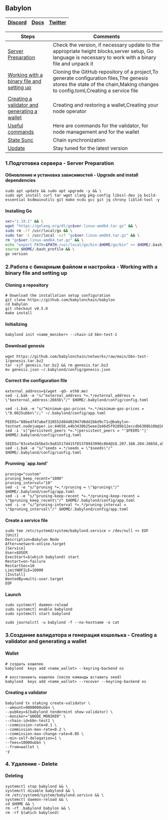 ## Babylon

[Discord](https://discord.gg/babylonchain) | [Docs](https://docs.babylonchain.io/docs/testnet/setup-node) | [Twitter](https://twitter.com/babylon_chain)
--- | --- | ---

Steps | Comments
--- | --- |
[Server Preparation](https://github.com/DanilJPG/nodes_testnets/blob/main/Babylon%20Chain/Readme.md#:~:text=1.%D0%9F%D0%BE%D0%B4%D0%B3%D0%BE%D1%82%D0%BE%D0%B2%D0%BA%D0%B0%20%D1%81%D0%B5%D1%80%D0%B2%D0%B5%D1%80%D0%B0%20%2D%20Server%20Preparation) | Check the version, if necessary update to the appropriate height blocks,server setup, Go language is necessary to work with a binary file and unpack it
[Working with a binary file and setting up](https://github.com/DanilJPG/nodes_testnets/blob/main/Babylon%20Chain/Readme.md#:~:text=.%D0%A0%D0%B0%D0%B1%D0%BE%D1%82%D0%B0%20%D1%81%20%D0%B1%D0%B8%D0%BD%D0%B0%D1%80%D0%BD%D1%8B%D0%BC%20%D1%84%D0%B0%D0%B9%D0%BB%D0%BE%D0%BC%20%D0%B8%20%D0%BD%D0%B0%D1%81%D1%82%D1%80%D0%BE%D0%B9%D0%BA%D0%B0%20%2D%20Working%20with%20a%20binary%20file%20and%20setting%20up) | Cloning the GitHub repository of a project,To generate configuration files,The genesis stores the state of the chain,Making changes to config.toml,Creating a service file
[Creating a validator and generating a wallet](https://github.com/DanilJPG/nodes_testnets/blob/main/Babylon%20Chain/Readme.md#:~:text=3.%D0%A1%D0%BE%D0%B7%D0%B4%D0%B0%D0%BD%D0%B8%D0%B5%20%D0%B2%D0%B0%D0%BB%D0%B8%D0%B4%D0%B0%D1%82%D0%BE%D1%80%D0%B0%20%D0%B8%20%D0%B3%D0%B5%D0%BD%D0%B5%D1%80%D0%B0%D1%86%D0%B8%D1%8F%20%D0%BA%D0%BE%D1%88%D0%B5%D0%BB%D1%8C%D0%BA%D0%B0%20%2D%20Creating%20a%20validator%20and%20generating%20a%20wallet) | Creating and restoring a wallet,Creating your node operator
[Useful commands]() | Here are commands for the validator, for node management and for the wallet
[State Sunc]() | Chain synchronization
[Update]() | Stay tuned for the latest version

### 1.Подготовка сервера - Server Preparation 
#### Обновление и установка зависимостей - Upgrade and install dependencies
```Shell
sudo apt update && sudo apt upgrade -y && \
sudo apt install curl tar wget clang pkg-config libssl-dev jq build-essential bsdmainutils git make ncdu gcc git jq chrony liblz4-tool -y
```
#### Installing Go
```Bash
ver="1.19.1" && \
wget "https://golang.org/dl/go$ver.linux-amd64.tar.gz" && \
sudo rm -rf /usr/local/go && \
sudo tar -C /usr/local -xzf "go$ver.linux-amd64.tar.gz" && \
rm "go$ver.linux-amd64.tar.gz" && \
echo "export PATH=$PATH:/usr/local/go/bin:$HOME/go/bin" >> $HOME/.bash_profile && \
source $HOME/.bash_profile && \
go version
```

### 2.Работа с бинарным файлом и настройка - Working with a binary file and setting up
#### Cloning a repository 
```Shell
# Download the installation setup configuration
git clone https://github.com/babylonchain/babylon
cd babylon
git checkout v0.5.0
make install
```

#### Initializing 
```Shell
babylond init <name_moniker> --chain-id bbn-test-1
```

#### Download genesis
```Shell
wget https://github.com/babylonchain/networks/raw/main/bbn-test-1/genesis.tar.bz2
tar -xjf genesis.tar.bz2 && rm genesis.tar.bz2
mv genesis.json ~/.babylond/config/genesis.json
```

#### Correct the configuration file
```Shell
external_address=$(wget -qO- eth0.me)
sed -i.bak -e "s/^external_address *=.*/external_address = \"$external_address:26656\"/" $HOME/.babylond/config/config.toml

sed -i.bak -e "s/^minimum-gas-prices *=.*/minimum-gas-prices = \"0.0025ubbn\"/;" ~/.babylond/config/app.toml

PEERS="88bed747abef320552d84d02947d0dd2b6d9c71c@babylon-testnet.nodejumper.io:44656,e4b3430b25eee1b46d5f9289b12eccdb6308b10b@168.119.124.130:30656,a4f76dddb6bdb195a0e49be82a3fd789d98631df@65.109.85.170:55656,af6104a6cc151aa645f933ea28cba1d5b0f7dbfd@213.239.216.252:41656,2c06e6d7ae970824dd3da1ac352c6f2fa6bb9f4b@38.242.241.126:26656,c48276582fbd884a57bd481d2b5c1503c7b73e92@54.224.66.12:26656,b531acac8945962606025db892d86bb0bf0872af@3.93.71.208:26656,ed9df3c70f5905307867d4817b95a1839fdf1655@154.53.56.176:27656,cd9d96f554e7298a8d1f1a94489f7a51520f01ff@142.132.152.46:47656,e3f9ccbfc86011bb2bd6c2756b2c8b8dc4c8eb97@54.81.138.3:26656,d54157138c8b26d8eabf4b0d9e01b2b5d9e38267@54.234.206.250:26656,617b10a9ea1c97b8230ccb70e1fb4ecef1b46601@18.212.224.149:26656,b53302c8887d4bd57799992592a2280987d3f213@95.217.144.107:20656,1400847b76e57c13e49ff1bfbcce7e71865dde7f@65.109.92.240:17896,ad3684076dc5c514bd4ba847203b2c1900d48ead@82.65.197.168:26656,a5fabac19c732bf7d814cf22e7ffc23113dc9606@34.238.169.221:26656,ca7bffa119704c7666a7ae10e7d17e5a2f857071@65.109.106.179:20656,03ce5e1b5be3c9a81517d415f65378943996c864@18.207.168.204:26656,1d0c78d6945ac4007dafef2a130e532c07b806d2@65.108.105.48:20656,01e9880fa946a378b2cd6a0432525812c295333e@89.58.59.75:60556,539bbebeb0d13ac22db640b102235f7e4f00856d@104.244.208.243:20656,42dd05c43fa9e51cfabc6a2ab0afa9044b123cc6@34.201.34.29:26656,b4ccb4af8c4e226e5844065197dfbe013690758b@65.108.233.220:14656,f136d7e7788c8e9c9c4784703f158029ffdb70b5@65.108.200.248:55706,5fd378bc1490dfd582fb6d32de3c02e743047811@195.14.6.2:26656,b10105846b4f9086b9f9245df4841a4bb7c6ba7b@65.108.197.169:14656,b15e490bcad4f02ad66c50ccd5dc5fa9c4006bcc@65.109.93.58:44656,ae5b89a8f1934e45ad3698671005a56623f04111@213.239.207.165:29056,c1406917c620090ae59f7301c7b3c9d1864d91cb@85.10.192.146:26656,5c2a752c9b1952dbed075c56c600c3a79b58c395@195.3.220.135:27116"
sed -i 's|^persistent_peers *=.*|persistent_peers = "'$PEERS'"|' $HOME/.babylond/config/config.toml

SEEDS="03ce5e1b5be3c9a81517d415f65378943996c864@18.207.168.204:26656,a5fabac19c732bf7d814cf22e7ffc23113dc9606@34.238.169.221:26656"
sed -i.bak -e "s/^seeds =.*/seeds = \"$seeds\"/" $HOME/.babylond/config/config.toml
```
#### Prunning `app.toml'
```Shell
pruning="custom"
pruning_keep_recent="1000"
pruning_interval="10"
sed -i -e "s/^pruning *=.*/pruning = \"$pruning\"/" $HOME/.babylond/config/app.toml
sed -i -e "s/^pruning-keep-recent *=.*/pruning-keep-recent = \"$pruning_keep_recent\"/" $HOME/.babylond/config/app.toml
sed -i -e "s/^pruning-interval *=.*/pruning-interval = \"$pruning_interval\"/" $HOME/.babylond/config/app.toml
```

#### Create a service file
```Shell
sudo tee /etc/systemd/system/babylond.service > /dev/null << EOF
[Unit]
Description=Babylon Node
After=network-online.target
[Service]
User=$USER
ExecStart=$(which babylond) start
Restart=on-failure
RestartSec=10
LimitNOFILE=10000
[Install]
WantedBy=multi-user.target
EOF
```

#### Launch
```Shell
sudo systemctl daemon-reload
sudo systemctl enable babylond
sudo systemctl start babylond

sudo journalctl -u babylond -f --no-hostname -o cat
```


### 3.Создание валидатора и генерация кошелька - Creating a validator and generating a wallet
#### Wallet 
```Shell
# создать кошелек
babylond  keys add <name_wallet> --keyring-backend os

# восстановить кошелек (после команды вставить seed)
babylond  keys add <name_wallet> --recover --keyring-backend os
```

#### Creating a validator 
```Shell
babylond tx staking create-validator \
--amount=9000000ubbn \
--pubkey=$(babylond tendermint show-validator) \
--moniker="$NODE_MONIKER" \
--chain-id=bbn-test1 \
--commission-rate=0.1 \
--commission-max-rate=0.2 \
--commission-max-change-rate=0.05 \
--min-self-delegation=1 \
--fees=10000ubbn \
--from=wallet \
-y
```

### 4. Удаление - Delete
#### Deleting
```Shell
systemctl stop babylond && \
systemctl disable babylond && \
rm /etc/systemd/system/babylond.service && \
systemctl daemon-reload && \
cd $HOME && \
rm -rf .babylond babylon && \
rm -rf $(which babylond)
